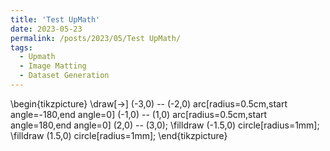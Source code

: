 ```yaml
---
title: 'Test UpMath'
date: 2023-05-23
permalink: /posts/2023/05/Test UpMath/
tags:
  - Upmath
  - Image Matting
  - Dataset Generation
---
```


<p>
<script src="https://i.upmath.me/latex.js"></script>
\begin{tikzpicture}
\draw[->] (-3,0) -- (-2,0) arc[radius=0.5cm,start angle=-180,end angle=0] (-1,0) -- (1,0) arc[radius=0.5cm,start angle=180,end angle=0] (2,0) -- (3,0);
\filldraw (-1.5,0) circle[radius=1mm];
\filldraw (1.5,0) circle[radius=1mm];
\end{tikzpicture}
</p>

